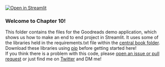 [![Open in Streamlit](https://static.streamlit.io/badges/streamlit_badge_black_white.svg)](https://share.streamlit.io/tylerjrichards/goodreads_book_demo/main/goodreads_app.py)


### Welcome to Chapter 10!

This folder contains the files for the Goodreads demo application, which shows us how to make an end to end project in Streamlit. It uses some of the libraries held in the requirements.txt file within the [central book folder](https://github.com/tylerjrichards/Getting-Started-with-Streamlit-for-Data-Science/blob/main/requirements.txt). Download these libraries using [pip](https://note.nkmk.me/en/python-pip-install-requirements/) before getting started here!  
If you think there is a problem with this code, please [open an issue or pull request](https://docs.github.com/en/desktop/contributing-and-collaborating-using-github-desktop/working-with-your-remote-repository-on-github-or-github-enterprise/creating-an-issue-or-pull-request) or just find me on [Twitter](https://www.twitter.com/tylerjrichards) and DM me! 
